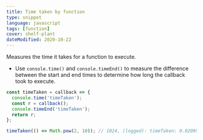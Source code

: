 ```yaml
---
title: Time taken by function
type: snippet
language: javascript
tags: [function]
cover: shelf-plant
dateModified: 2020-10-22
---
```


Measures the time it takes for a function to execute.

- Use `console.time()` and `console.timeEnd()` to measure the difference between the start and end times to determine how long the callback took to execute.

```js
const timeTaken = callback => {
  console.time('timeTaken');
  const r = callback();
  console.timeEnd('timeTaken');
  return r;
};

timeTaken(() => Math.pow(2, 10)); // 1024, (logged): timeTaken: 0.02099609375ms
```
